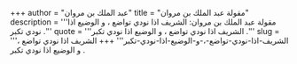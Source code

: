 +++
author = "عبد الملك بن مروان"
title = "مقولة عبد الملك بن مروان"
description = '''مقولة عبد الملك بن مروان: الشريف اذا نودي تواضع ، و الوضيع اذا نودي تكبر .'''
quote = '''الشريف اذا نودي تواضع ، و الوضيع اذا نودي تكبر .'''
slug = '''الشريف-اذا-نودي-تواضع-،-و-الوضيع-اذا-نودي-تكبر'''
+++
الشريف اذا نودي تواضع ، و الوضيع اذا نودي تكبر .

